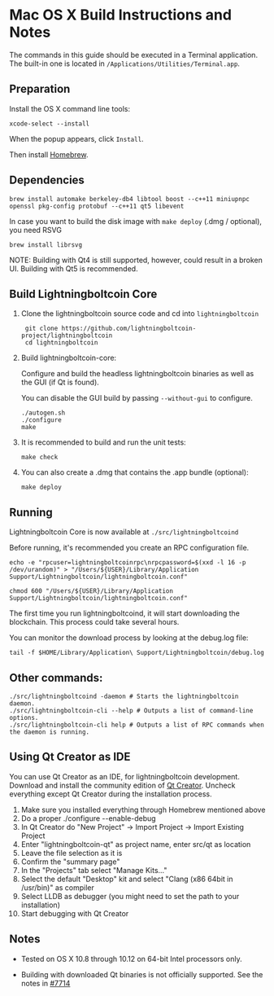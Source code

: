 Mac OS X Build Instructions and Notes
====================================
The commands in this guide should be executed in a Terminal application.
The built-in one is located in `/Applications/Utilities/Terminal.app`.

Preparation
-----------
Install the OS X command line tools:

`xcode-select --install`

When the popup appears, click `Install`.

Then install [Homebrew](http://brew.sh).

Dependencies
----------------------

    brew install automake berkeley-db4 libtool boost --c++11 miniupnpc openssl pkg-config protobuf --c++11 qt5 libevent

In case you want to build the disk image with `make deploy` (.dmg / optional), you need RSVG

    brew install librsvg

NOTE: Building with Qt4 is still supported, however, could result in a broken UI. Building with Qt5 is recommended.

Build Lightningboltcoin Core
------------------------

1. Clone the lightningboltcoin source code and cd into `lightningboltcoin`

        git clone https://github.com/lightningboltcoin-project/lightningboltcoin
        cd lightningboltcoin

2.  Build lightningboltcoin-core:

    Configure and build the headless lightningboltcoin binaries as well as the GUI (if Qt is found).

    You can disable the GUI build by passing `--without-gui` to configure.

        ./autogen.sh
        ./configure
        make

3.  It is recommended to build and run the unit tests:

        make check

4.  You can also create a .dmg that contains the .app bundle (optional):

        make deploy

Running
-------

Lightningboltcoin Core is now available at `./src/lightningboltcoind`

Before running, it's recommended you create an RPC configuration file.

    echo -e "rpcuser=lightningboltcoinrpc\nrpcpassword=$(xxd -l 16 -p /dev/urandom)" > "/Users/${USER}/Library/Application Support/Lightningboltcoin/lightningboltcoin.conf"

    chmod 600 "/Users/${USER}/Library/Application Support/Lightningboltcoin/lightningboltcoin.conf"

The first time you run lightningboltcoind, it will start downloading the blockchain. This process could take several hours.

You can monitor the download process by looking at the debug.log file:

    tail -f $HOME/Library/Application\ Support/Lightningboltcoin/debug.log

Other commands:
-------

    ./src/lightningboltcoind -daemon # Starts the lightningboltcoin daemon.
    ./src/lightningboltcoin-cli --help # Outputs a list of command-line options.
    ./src/lightningboltcoin-cli help # Outputs a list of RPC commands when the daemon is running.

Using Qt Creator as IDE
------------------------
You can use Qt Creator as an IDE, for lightningboltcoin development.
Download and install the community edition of [Qt Creator](https://www.qt.io/download/).
Uncheck everything except Qt Creator during the installation process.

1. Make sure you installed everything through Homebrew mentioned above
2. Do a proper ./configure --enable-debug
3. In Qt Creator do "New Project" -> Import Project -> Import Existing Project
4. Enter "lightningboltcoin-qt" as project name, enter src/qt as location
5. Leave the file selection as it is
6. Confirm the "summary page"
7. In the "Projects" tab select "Manage Kits..."
8. Select the default "Desktop" kit and select "Clang (x86 64bit in /usr/bin)" as compiler
9. Select LLDB as debugger (you might need to set the path to your installation)
10. Start debugging with Qt Creator

Notes
-----

* Tested on OS X 10.8 through 10.12 on 64-bit Intel processors only.

* Building with downloaded Qt binaries is not officially supported. See the notes in [#7714](https://github.com/bitcoin/bitcoin/issues/7714)
